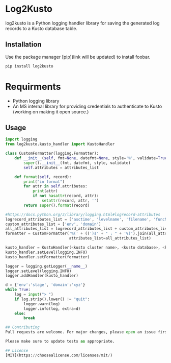 # Log2Kusto

log2kusto is a Python logging handler library for saving the generated log records to a Kusto database table.

## Installation

Use the package manager [pip](link will be updated) to install foobar.

```bash
pip install log2kusto
```

# Requirments
- Python logging library
- An MS internal library for providing credentials to authenticate to Kusto (working on making it open source.)

## Usage

```python
import logging
from log2kusto.kusto_handler import KustoHandler

class CustomFormatter(logging.Formatter):
    def __init__(self, fmt=None, datefmt=None, style='%', validate=True, attributes_list=[]):
        super().__init__(fmt, datefmt, style, validate)
        self.attributes = attributes_list

    def format(self, record):
        print("in format")
        for attr in self.attributes:
            print(attr)
            if not hasattr(record, attr):
                setattr(record, attr, '')
        return super().format(record)

#https://docs.python.org/3/library/logging.html#logrecord-attributes
logrecord_attributes_list = ['asctime', 'levelname', 'filename', 'funcName', 'module', 'message', 'domain']
custom_attributes_list = ['env', 'domain']
all_attributes_list = logrecord_attributes_list + custom_attributes_list
formatter = CustomFormatter('%(' + ((')s' + " ; " + '%(').join(all_attributes_list)) + ')s', "%Y-%m-%d %H:%M:%S", \
                            attributes_list=all_attributes_list)

kusto_handler = KustoHandler(<kusto cluster name>, <kusto database>, <kusto table name>, all_attributes_list)
kusto_handler.setLevel(logging.INFO)
kusto_handler.setFormatter(formatter)

logger = logging.getLogger(__name__)
logger.setLevel(logging.INFO)
logger.addHandler(kusto_handler)

d = {'env':'stage', 'domain':'xyz'}
while True:
    log = input("> ")
    if log.strip().lower() != "quit":
        logger.warn(log)
        logger.info(log, extra=d)
    else:
        break

## Contributing
Pull requests are welcome. For major changes, please open an issue first to discuss what you would like to change.

Please make sure to update tests as appropriate.

## License
[MIT](https://choosealicense.com/licenses/mit/)